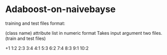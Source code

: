Adaboost-on-naivebayse
======================

training and test files format:

(class name) attribute list in numeric format
Takes input argument two files. (train and test files)

+1 1:2 2:3 3:4 4:1 5:3 6:2 7:4 8:3 9:1 10:2


